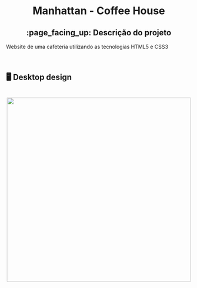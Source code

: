 <h1 align = "center">Manhattan - Coffee House</h1>
<h2 align = "center">:page_facing_up: Descrição do projeto</h2>
<p>Website de uma cafeteria utilizando as tecnologias HTML5 e CSS3</p>
<br>

## :desktop_computer: Desktop design
<br>
<div align="center">
<img src="https://github.com/gleicekelly13/Cafeteria-Manhattan/assets/80974593/cf6ae79d-96e4-4ffd-91aa-539a52e52f12" width="500"/>
</div
